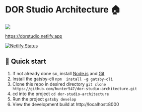 # DOR Studio Architecture :house:
![](https://dorstudio.netlify.app/icons/icon-144x144.png?v=c6ecc4671cdb2c68474ab2642a5b1fdb)

https://dorstudio.netlify.app

[![Netlify Status](https://api.netlify.com/api/v1/badges/6bed18e4-624f-4e3c-ba8e-eb747fd351f6/deploy-status)](https://app.netlify.com/sites/dorstudio/deploys)

##  🚀 Quick start

 1. If not already done so, install [Node.js](https://www.gatsbyjs.com/docs/tutorial/part-0/#nodejs) and [Git](https://www.gatsbyjs.com/docs/tutorial/part-0/#git)
 2. Install the gatsby-cli  `npm  install -g gatsby-cli`
 3. Clone this repo in desired directory  `git clone https://github.com/hunter547/dor-studio-architecture.git`
 4. cd into the project `cd dor-studio-architecture`
 5. Run the project `gatsby develop`
 6. View the development build at http://localhost:8000